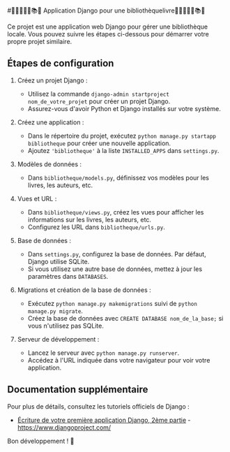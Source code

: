 
#📕​📖​📗​📘​📙​📚​📒​ Application Django pour une bibliothèquelivre📕​📖​📗​📘​📙​📚​📒​

Ce projet est une application web Django pour gérer une bibliothèque locale. Vous pouvez suivre les étapes ci-dessous pour démarrer votre propre projet similaire.

## Étapes de configuration

1. Créez un projet Django :
   - Utilisez la commande `django-admin startproject nom_de_votre_projet` pour créer un projet Django.
   - Assurez-vous d'avoir Python et Django installés sur votre système.

2. Créez une application :
   - Dans le répertoire du projet, exécutez `python manage.py startapp bibliotheque` pour créer une nouvelle application.
   - Ajoutez `'bibliotheque'` à la liste `INSTALLED_APPS` dans `settings.py`.

3. Modèles de données :
   - Dans `bibliotheque/models.py`, définissez vos modèles pour les livres, les auteurs, etc.

4. Vues et URL :
   - Dans `bibliotheque/views.py`, créez les vues pour afficher les informations sur les livres, les auteurs, etc.
   - Configurez les URL dans `bibliotheque/urls.py`.

5. Base de données :
   - Dans `settings.py`, configurez la base de données. Par défaut, Django utilise SQLite.
   - Si vous utilisez une autre base de données, mettez à jour les paramètres dans `DATABASES`.

6. Migrations et création de la base de données :
   - Exécutez `python manage.py makemigrations` suivi de `python manage.py migrate`.
   - Créez la base de données avec `CREATE DATABASE nom_de_la_base;` si vous n'utilisez pas SQLite.

7. Serveur de développement :
   - Lancez le serveur avec `python manage.py runserver`.
   - Accédez à l'URL indiquée dans votre navigateur pour voir votre application.

## Documentation supplémentaire

Pour plus de détails, consultez les tutoriels officiels de Django :
- [Écriture de votre première application Django, 2ème partie](https://docs.djangoproject.com/fr/5.0/intro/tutorial02/)
-https://www.djangoproject.com/

 Bon développement ! 🚀


